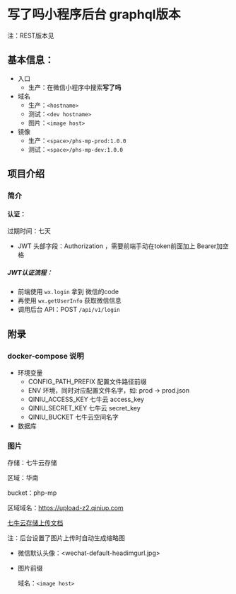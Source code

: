 # 写了吗小程序后台 graphql版本

注：REST版本见

## 基本信息：

+ 入口
  + 生产：在微信小程序中搜索**写了吗**
+ 域名
  + 生产：`<hostname>`
  + 测试：`<dev hostname>`
  + 图片：`<image host>`
+ 镜像
  + 生产：`<space>/phs-mp-prod:1.0.0`
  + 测试：`<space>/phs-mp-dev:1.0.0`

## 项目介绍

### 简介


#### 认证：

过期时间：七天

- JWT 头部字段：Authorization ，需要前端手动在token前面加上 Bearer加空格

##### JWT认证流程：

- 前端使用 `wx.login` 拿到 微信的code
- 再使用 `wx.getUserInfo` 获取微信信息
- 调用后台 API：POST `/api/v1/login`

## 附录

### docker-compose 说明

+ 环境变量
  + CONFIG_PATH_PREFIX  配置文件路径前缀
  + ENV 环境，同时对应配置文件名字，如: prod  -> prod.json
  + QINIU_ACCESS_KEY 七牛云 access_key
  + QINIU_SECRET_KEY 七牛云 secret_key
  + QINIU_BUCKET 七牛云空间名字
+ 数据库

### 图片

存储：七牛云存储

区域：华南

bucket：php-mp

区域域名：https://upload-z2.qiniup.com

[七牛云存储上传文档](https://developer.qiniu.com/kodo/manual/1272/form-upload)

注：后台设置了图片上传时自动生成缩略图

+ 微信默认头像：<wechat-default-headimgurl.jpg>

+ 图片前缀

  域名：`<image host>`

  ​